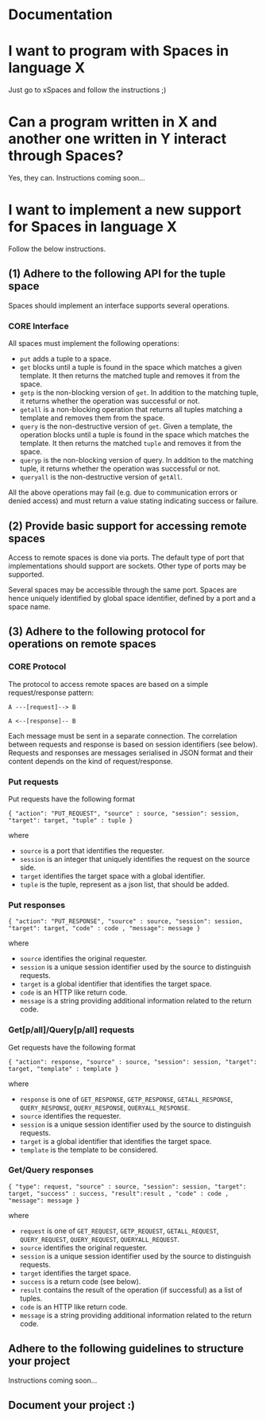 # Documentation

# I want to program with Spaces in language X
Just go to xSpaces and follow the instructions ;)

# Can a program written in X and another one written in Y interact through Spaces?
Yes, they can. Instructions coming soon...

# I want to implement a new support for Spaces in language X
Follow the below instructions.
## (1) Adhere to the following API for the tuple space
Spaces should implement an interface supports several operations.

### CORE Interface
All spaces must implement the following operations:
- `put` adds a tuple to a space. 
- `get` blocks until a tuple is found in the space which matches a given template. It then returns the matched tuple and removes it from the space. 
- `getp` is the non-blocking version of `get`. In addition to the matching tuple, it returns whether the operation was successful or not.
- `getall` is a non-blocking operation that returns all tuples matching a template and removes them from the space.
- `query` is the non-destructive version of `get`. Given a template, the operation blocks until a tuple is found in the space which matches the template. It then returns the matched `tuple` and removes it from the space. 
- `queryp` is the non-blocking version of query. In addition to the matching tuple, it returns whether the operation was successful or not.
- `queryall` is the non-destructive version of `getAll`.

All the above operations may fail (e.g. due to communication errors or denied access) and must return a value stating indicating success or failure.


## (2) Provide basic support for accessing remote spaces

Access to remote spaces is done via ports. The default type of port that implementations should support are sockets. Other type of ports may be supported.

Several spaces may be accessible through the same port. Spaces are hence uniquely identified by global space identifier, defined by a port and a space name.

## (3) Adhere to the following protocol for operations on remote spaces

### CORE Protocol

The protocol to access remote spaces are based on a simple request/response pattern:

  `A ---[request]--> B`

  `A <--[response]-- B`

Each message must be sent in a separate connection. The correlation between requests and response is based on session identifiers (see below). Requests and responses are messages serialised in JSON format and their content depends on the kind of request/response.

### Put requests

Put requests have the following format

`{ "action": "PUT_REQUEST", "source" : source, "session": session, "target": target, "tuple" : tuple }`

where 
- `source` is a port that identifies the requester.
- `session` is an integer that uniquely identifies the request on the source side.
- `target` identifies the target space with a global identifier.
- `tuple` is the tuple, represent as a json list, that should be added.

### Put responses

`{ "action": "PUT_RESPONSE", "source" : source, "session": session, "target": target, "code" : code , "message": message }`

where 
- `source` identifies the original requester.
- `session` is a unique session identifier used by the source to distinguish requests.
- `target` is a global identifier that identifies the target space.
- `code` is an HTTP like return code.
- `message` is a string providing additional information related to the return code.

### Get[p/all]/Query[p/all] requests

Get requests have the following format

`{ "action": response, "source" : source, "session": session, "target": target, "template" : template }`

where 
- `response` is one of `GET_RESPONSE`, `GETP_RESPONSE`, `GETALL_RESPONSE`, `QUERY_RESPONSE`, `QUERY_RESPONSE`, `QUERYALL_RESPONSE`.
- `source` identifies the requester.
- `session` is a unique session identifier used by the source to distinguish requests.
- `target` is a global identifier that identifies the target space.
- `template` is the template to be considered.

### Get/Query  responses

`{ "type": request, "source" : source, "session": session, "target": target, "success" : success, "result":result , "code" : code , "message": message }`

where 
- `request` is one of `GET_REQUEST`, `GETP_REQUEST`, `GETALL_REQUEST`, `QUERY_REQUEST`, `QUERY_REQUEST`, `QUERYALL_REQUEST`.
- `source` identifies the original requester.
- `session` is a unique session identifier used by the source to distinguish requests.
- `target` identifies the target space.
- `success` is a return code (see below).
- `result` contains the result of the operation (if successful) as a list of tuples.
- `code` is an HTTP like return code.
- `message` is a string providing additional information related to the return code.

## Adhere to the following guidelines to structure your project
Instructions coming soon...

## Document your project :)
